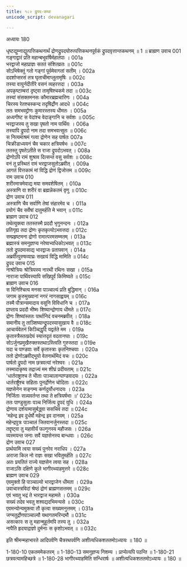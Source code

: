 ```yaml
---
title: १८० द्रुपद-कथा
unicode_script: devanagari

---
```



अध्यायः 180

धृष्टद्युम्नाद्युत्पत्तिकथनार्थं द्रोणद्रुपदयोरुत्पत्तिकथनपूर्वकं द्रुपदवृत्तान्तकथनम् ॥ 1 ॥
ब्राह्मण उवाच 	001  
गङ्गाद्वारं प्रति महान्बभूवर्षिर्महातपाः ।	001a  
भरद्वाजो महाप्राज्ञः सततं संशितव्रतः ॥	001c  
सोऽभिषेक्तुं गतो गङ्गां पूर्वमेवागतां सतीम् ।	002a  
ददर्शाप्सरसं तत्र घृताचीमाप्लुतामृषिः ॥	002c  
तस्या वायुर्नदीतीरे वसनं व्यहरत्तदा ।	003a  
अपकृष्टाम्बरां दृष्ट्वा तामृषिश्चकमे तदा ॥	003c  
तस्यां संसक्तमनसः कौमारब्रह्मचारिणः ।	004a  
चिरस्य रेतश्चस्कन्द तदृषिर्द्रोण आदधे ॥	004c  
ततः समभवद्द्रोणः कुमारस्तस्य धीमतः ।	005a  
अध्यगीष्ट स वेदांश्च वेदाङ्गानि च सर्वशः ॥	005c  
भरद्वाजस्य तु सखा पृषतो नाम पार्थिवः ।	006a  
तस्यापि द्रुपदो नाम तदा समभवत्सुतः ॥	006c  
स नित्यमाश्रमं गत्वा द्रोणेन सह पार्षतः 	007a  
चिक्रीडाध्ययनं चैव चकार क्षत्रियर्षभः ॥	007c  
ततस्तु पृषतेऽतीते स राजा द्रुपदोऽभवत् ।	008a  
द्रोणोऽपि रामं शुश्राव दित्सन्तं वसु सर्वशः ॥	008c  
वनं तु प्रस्थितं रामं भरद्वाजसुतोऽब्रवीत् ।	009a  
आगतं वित्तकामं मां विद्धि द्रोणं द्विजोत्तम ॥	009c  
राम उवाच 	010  
शरीरमात्रमेवाद्य मया समवशेषितम् ।	010a  
अस्त्राणि वा शरीरं वा ब्रह्मन्नेकतमं वृणु ॥	010c  
द्रोण उवाच 	011  
अस्त्राणि चैव सर्वाणि तेषां संहारमेव च ।	011a  
प्रयोगं चैव सर्वेषां दातुमर्हति मे भवान् ॥	011c  
ब्राह्मण उवाच 	012  
तथेत्युक्त्वा ततस्तस्मै प्रददौ भृगुनन्दनः ।	012a  
प्रतिगृह्य तदा द्रोणः कृतकृत्योऽभवत्तदा ॥	012c  
सम्प्रहृष्टमना द्रोणो रामात्परमसम्मतम् ।	013a  
ब्रह्मास्त्रं समनुज्ञाप्य नरेष्वभ्यधिकोऽभवत् ॥	013c  
ततो द्रुपदमासाद्य भारद्वाजः प्रतापवान् ।	014a  
अब्रवीत्पुरुषव्याघ्रः सखायं विद्धि मामिति ॥	014c  
द्रुपद उवाच 	015  
नाश्रोत्रियः श्रोत्रियस्य नारथी रथिनः सखा ।	015a  
नाराजा पार्थिवस्यापि सखिपूर्वं किमिष्यते ॥	015c  
ब्राह्मण उवाच 	016  
स विनिश्चित्य मनसा पाञ्चाल्यं प्रति बुद्धिमान् ।	016a  
जगाम कुरुमुख्यानां नगरं नागसाह्वयम् ॥	016c  
तस्मै पौत्रान्समादाय वसूनि विविधानि च ।	017a  
प्राप्ताय प्रददौ भीष्मः शिष्यान्द्रोणाय धीमते ॥	017c  
द्रोणः शिष्यांस्ततः पार्थानिदं वचनमब्रवीत् ।	018a  
समानीय तु ताञ्शिष्यान्द्रुपदस्यासुखाय वै ॥	018c  
आचार्यवेतनं किञ्चिद्धृदि यद्वर्तते मम ।	019a  
कृतास्त्रैस्तत्प्रदेयं स्यात्तदृतं वदतानघाः ।	019c  
सोऽर्जुनप्रमुखैरुक्तस्तथाऽस्त्विति गुरुस्तदा ॥	019e  
यदा च पाण्डवाः सर्वे कृतास्त्राः कृतनिश्चयाः ।	020a  
ततो द्रोणोऽब्रवीद्भूयो वेतनार्थमिदं वचः ॥	020c  
पार्षतो द्रुपदो नाम छत्रवत्यां नरेश्वरः ।	021a  
तस्मादाकृष्य तद्राज्यं मम शीघ्रं प्रदीयताम् ॥	021c  
\'धार्तराष्ट्राश्च ते भीताः पाञ्चालान्पाण्डवादयः ।	022a  
धार्तराष्ट्रैश्च सहिताः पुनर्द्रोणेन चोदिताः ॥	022c  
यज्ञसेनेन सङ्गम्य कर्णदुर्योधनादयः ।	023a  
निर्जिताः सन्न्यवर्तन्त तथा ते क्षत्रियर्षभाः ॥\'	023c  
ततः पाण्डुसुताः पञ्च निर्जित्य द्रुपदं युधि ।	024a  
द्रोणाय दर्शयामासुर्बद्ध्वा ससचिवं तदा ॥	024c  
\'महेन्द्र इव दुर्धर्षो महेन्द्र इव दानवम् ।	025a  
महेन्द्रपुत्रः पाञ्चालं जितवानर्जुनस्तदा ॥	025c  
तद्दृष्ट्वा तु महावीर्यं फल्गुनस्य महौजसः ।	026a  
व्यस्मयन्त जनाः सर्वे यज्ञसेनस्य बान्धवाः ।	026c  
द्रोण उवाच 	027  
प्रार्थयामि त्वया सख्यं पुनरेव नराधिप ।	027a  
अराजा किल नो राज्ञः सखा भवितुमर्हति ॥	027c  
अतः प्रयतितं राज्ये यज्ञसेन त्वया सह ।	028a  
राजाऽसि दक्षिणे कूले भागीरथ्याहमुत्तरे ॥	028c  
ब्राह्मण उवाच 	029  
एवमुक्तो हि पाञ्चाल्यो भारद्वाजेन धीमता ।	029a  
उवाचास्त्रविदां श्रेष्ठं द्रोणं ब्राह्मणसत्तमम् ॥	029c  
एवं भवतु भद्रं ते भारद्वाज महामते ।	030a  
सख्यं तदेव भवतु शश्वद्यदभिमन्यसे ॥	030c  
एवमन्योन्यमुक्त्वा तौ कृत्वा सख्यमनुत्तमम् ।	031a  
जग्मतुर्द्रोणपाञ्चाल्यौ यथागतमरिन्दमौ ॥	031c  
असत्कारः स तु महान्मुहूर्तमपि तस्य तु ।	032a  
नापैति हृदयाद्राज्ञो दुर्मनाः स कृशोऽभवत् ॥ ॥	032c  

इति श्रीमन्महाभारते आदिपर्वणि चैत्ररथपर्वणि अशीत्यधिकशततमोऽध्यायः ॥ 180 ॥

1-180-10 एकतममेकतरम् ॥ 1-180-13 समनुज्ञप्य निशम्य । प्राप्येत्यपि पठन्ति ॥ 1-180-21 छत्रवत्यामहिच्छत्रे ॥ 1-180-28 भागीरथ्याहमिति सन्धिरार्षः ॥ अशीत्यधिकशततमोऽध्यायः ॥ 180 ॥